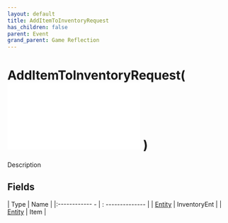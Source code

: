 ```yaml
---
layout: default
title: AddItemToInventoryRequest
has_children: false
parent: Event
grand_parent: Game Reflection
---
```

# AddItemToInventoryRequest( ![ EntityEventBase ](game-reflection/events/entity_event_base.md) )
Description 

## Fields
| Type | Name |
|:------------ - | : -------------- |
| [Entity](game-reflection/classes/entity.md) | InventoryEnt |
| [Entity](game-reflection/classes/entity.md) | Item |
